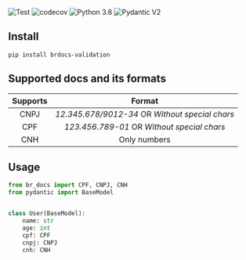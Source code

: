 ![Test](https://github.com/vinicius-oa/BRdocs-validation/actions/workflows/test.yml/badge.svg)
![codecov](https://codecov.io/gh/vinicius-oa/BRdocs-validation/graph/badge.svg?token=Z211YIKO8L)
![Python 3.6](https://img.shields.io/badge/python-3.9_|_3.10_|_3.11_|_3.12-2334D058.svg)
![Pydantic V2](https://img.shields.io/badge/Pydantic_V2->=2.0-2334D058.svg)

## Install
```
pip install brdocs-validation
```


## Supported docs and its formats

| Supports |                     Format                      |
|:--------:|:-----------------------------------------------:|
|   CNPJ   | *12.345.678/9012-34* OR _Without special chars_ |
|   CPF    |   *123.456.789-01* OR _Without special chars_   |
|   CNH    |                  Only numbers                   |

## Usage 

```python
from br_docs import CPF, CNPJ, CNH
from pydantic import BaseModel


class User(BaseModel): 
    name: str
    age: int
    cpf: CPF
    cnpj: CNPJ
    cnh: CNH
```